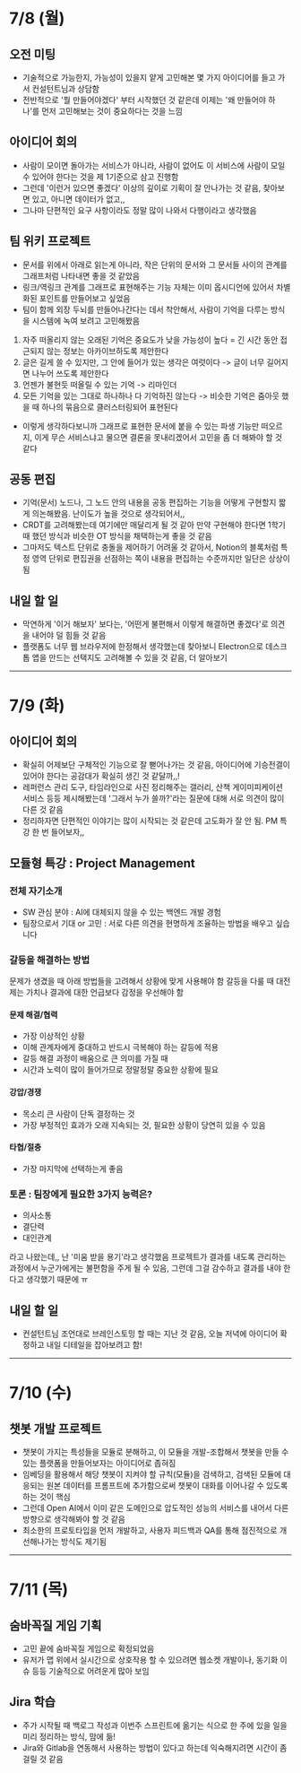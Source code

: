 # 7/8 (월)

## 오전 미팅

- 기술적으로 가능한지, 가능성이 있을지 얕게 고민해본 몇 가지 아이디어를 들고 가서 컨설턴트님과 상담함
- 전반적으로 '뭘 만들어야겠다' 부터 시작했던 것 같은데 이제는 '왜 만들어야 하나'를 먼저 고민해보는 것이 중요하다는 것을 느낌

## 아이디어 회의

- 사람이 모이면 돌아가는 서비스가 아니라, 사람이 없어도 이 서비스에 사람이 모일 수 있어야 한다는 것을 제 1기준으로 삼고 진행함
- 그런데 '이런거 있으면 좋겠다' 이상의 깊이로 기획이 잘 안나가는 것 같음, 찾아보면 있고, 아니면 데이터가 없고,,
- 그나마 단편적인 요구 사항이라도 정말 많이 나와서 다행이라고 생각했음

## 팀 위키 프로젝트

- 문서를 위에서 아래로 읽는게 아니라, 작은 단위의 문서와 그 문서들 사이의 관계를 그래프처럼 나타내면 좋을 것 같았음
- 링크/역링크 관계를 그래프로 표현해주는 기능 자체는 이미 옵시디언에 있어서 차별화된 포인트를 만들어보고 싶었음
- 팀이 함께 외장 두뇌를 만들어나간다는 데서 착안해서, 사람이 기억을 다루는 방식을 시스템에 녹여 보려고 고민해봤음
  
1. 자주 떠올리지 않는 오래된 기억은 중요도가 낮을 가능성이 높다 = 긴 시간 동안 접근되지 않는 정보는 아카이브하도록 제안한다
2. 글은 길게 쓸 수 있지만, 그 안에 들어가 있는 생각은 여럿이다 -> 글이 너무 길어지면 나누어 쓰도록 제안한다
3. 언젠가 불현듯 떠올릴 수 있는 기억 -> 리마인더
4. 모든 기억을 있는 그대로 하나하나 다 기억하진 않는다 -> 비슷한 기억은 줌아웃 했을 때 하나의 묶음으로 클러스터링되어 표현된다

- 이렇게 생각하다보니까 그래프로 표현한 문서에 붙을 수 있는 파생 기능만 떠오르지, 이게 무슨 서비스냐고 물으면 결론을 못내리겠어서 고민을 좀 더 해봐야 할 것 같다

## 공동 편집

- 기억(문서) 노드나, 그 노드 안의 내용을 공동 편집하는 기능을 어떻게 구현할지 짧게 의논해봤음. 난이도가 높을 것으로 생각되어서,,
- CRDT를 고려해봤는데 여기에만 매달리게 될 것 같아 만약 구현해야 한다면 1학기 때 했던 방식과 비슷한 OT 방식을 채택하는게 좋을 것 같음
- 그마저도 텍스트 단위로 충돌을 제어하기 어려울 것 같아서, Notion의 블록처럼 특정 영역 단위로 편집권을 선점하는 쪽이 내용을 편집하는 수준까지만 일단은 상상이 됨

## 내일 할 일

- 막연하게 '이거 해보자' 보다는, '어떤게 불편해서 이렇게 해결하면 좋겠다'로 의견을 내어야 덜 힘들 것 같음
- 플랫폼도 너무 웹 브라우저에 한정해서 생각했는데 찾아보니 Electron으로 데스크톱 앱을 만드는 선택지도 고려해볼 수 있을 것 같음, 더 알아보기

---

# 7/9 (화)

## 아이디어 회의

- 확실히 어제보단 구체적인 기능으로 잘 뻗어나가는 것 같음, 아이디어에 기승전결이 있어야 한다는 공감대가 확실히 생긴 것 같달까,,!
- 레퍼런스 관리 도구, 타임라인으로 사진 정리해주는 갤러리, 산책 게이미피케이션 서비스 등등 제시해봤는데 '그래서 누가 쓸까?'라는 질문에 대해 서로 의견이 많이 다른 것 같음
- 정리하자면 단편적인 이야기는 많이 시작되는 것 같은데 고도화가 잘 안 됨. PM 특강 한 번 들어보자,,

## 모듈형 특강 : Project Management

### 전체 자기소개

- SW 관심 분야 : AI에 대체되지 않을 수 있는 백엔드 개발 경험
- 팀장으로서 기대 or 고민 : 서로 다른 의견을 현명하게 조율하는 방법을 배우고 싶습니다

### 갈등을 해결하는 방법

문제가 생겼을 때 아래 방법들을 고려해서 상황에 맞게 사용해야 함
갈등을 다룰 때 대전제는 가치나 결과에 대한 언급보다 감정을 우선해야 함

#### 문제 해결/협력

- 가장 이상적인 상황
- 이해 관계자에게 중대하고 반드시 극복해야 하는 갈등에 적용
- 갈등 해결 과정이 배움으로 큰 의미를 가질 때
- 시간과 노력이 많이 들어가므로 정말정말 중요한 상황에 필요

#### 강압/경쟁

- 목소리 큰 사람이 단독 결정하는 것
- 가장 부정적인 효과가 오래 지속되는 것, 필요한 상황이 당연히 있을 수 있음

#### 타협/절충

- 가장 마지막에 선택하는게 좋음

### 토론 : 팀장에게 필요한 3가지 능력은?

- 의사소통
- 결단력
- 대인관계

라고 나왔는데,, 난 '미움 받을 용기'라고 생각했음
프로젝트가 결과를 내도록 관리하는 과정에서 누군가에게는 불편함을 주게 될 수 있음, 그런데 그걸 감수하고 결과를 내야 한다고 생각했기 때문에 ㅠ

## 내일 할 일

- 컨설턴트님 조언대로 브레인스토밍 할 때는 지난 것 같음, 오늘 저녁에 아이디어 확정하고 내일 디테일을 잡아보려고 함!

---

# 7/10 (수)

## 챗봇 개발 프로젝트

- 챗봇이 가지는 특성들을 모듈로 분해하고, 이 모듈을 개발-조합해서 챗봇을 만들 수 있는 플랫폼을 만들어보자는 아이디어로 좁혀짐
- 임베딩을 활용해서 해당 챗봇이 지켜야 할 규칙(모듈)을 검색하고, 검색된 모듈에 대응되는 원본 데이터를 프롬프트에 추가함으로써 챗봇이 대화를 이어나갈 수 있도록 하는 것이 핵심
- 그런데 Open AI에서 이미 같은 도메인으로 압도적인 성능의 서비스를 내어서 다른 방향으로 생각해봐야 할 것 같음
- 최소한의 프로토타입을 먼저 개발하고, 사용자 피드백과 QA를 통해 점진적으로 개선해나가는 방식도 제기됨

---

# 7/11 (목)

## 숨바꼭질 게임 기획

- 고민 끝에 숨바꼭질 게임으로 확정되었음
- 유저가 맵 위에서 실시간으로 상호작용 할 수 있으려면 웹소켓 개발이나, 동기화 이슈 등등 기술적으로 어려운게 많아 보임

## Jira 학습

- 주가 시작될 때 백로그 작성과 이번주 스프린트에 옮기는 식으로 한 주에 있을 일을 미리 정리하는 방식, 맘에 듦!
- Jira와 Gitlab을 연동해서 사용하는 방법이 있다고 하는데 익숙해지려면 시간이 좀 걸릴 것 같음